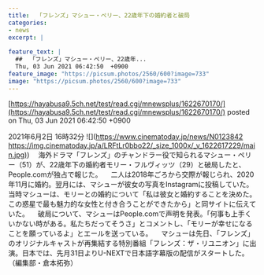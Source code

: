 ```yaml
---
title:  「フレンズ」マシュー・ペリー、22歳年下の婚約者と破局  
categories:
- news
excerpt: |
  
feature_text: |
  ##  「フレンズ」マシュー・ペリー、22歳年...
  Thu, 03 Jun 2021 06:42:50  +0900
feature_image: "https://picsum.photos/2560/600?image=733"
image: "https://picsum.photos/2560/600?image=733"
---
```


[https://hayabusa9.5ch.net/test/read.cgi/mnewsplus/1622670170/](https://hayabusa9.5ch.net/test/read.cgi/mnewsplus/1622670170/)
posted on Thu, 03 Jun 2021 06:42:50  +0900

<!--more-->

2021年6月2日 16時32分 ![](https://www.cinematoday.jp/news/N0123842 [https://img.cinematoday.jp/a/LRFtLr0bbo22/_size_1000x/_v_1622617229/main.jpg)](https://img.cinematoday.jp/a/LRFtLr0bbo22/_size_1000x/_v_1622617229/main.jpg)) 　海外ドラマ「フレンズ」のチャンドラー役で知られるマシュー・ペリー（51）が、22歳年下の婚約者モリー・フルヴィッツ（29）と破局したと、People.comが独占で報じた。 　二人は2018年ごろから交際が報じられ、2020年11月に婚約。翌月には、マシューが彼女の写真をInstagramに投稿していた。当時マシューは、モリーとの婚約について「私は彼女と婚約することを決めた。この惑星で最も魅力的な女性と付き合うことができたから」と同サイトに伝えていた。 　破局について、マシューはPeople.comで声明を発表。「何事も上手くいかない時がある。私たちだってそうさ」とコメントし、「モリーが幸せになることを願っているよ」とエールを送っている。 　マシューは先日、「フレンズ」のオリジナルキャストが再集結する特別番組「フレンズ：ザ・リユニオン」に出演。日本では、先月31日よりU-NEXTで日本語字幕版の配信がスタートした。（編集部・倉本拓弥）
